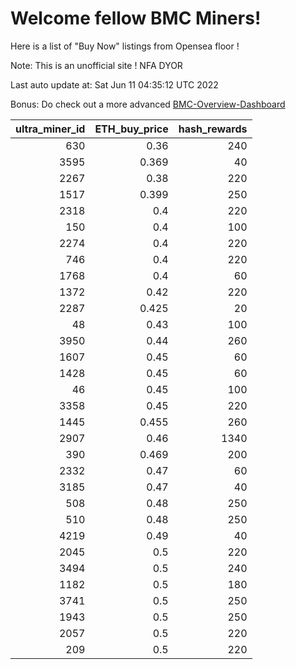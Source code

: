 # Welcome fellow BMC Miners!
Here is a list of "Buy Now" listings from Opensea floor !

Note: This is an unofficial site ! NFA DYOR

Last auto update at: Sat Jun 11 04:35:12 UTC 2022

Bonus: Do check out a more advanced [BMC-Overview-Dashboard](https://dune.com/defifunk/BMC-Overview-Dashboard)


|   ultra_miner_id |   ETH_buy_price |   hash_rewards |
|-----------------:|----------------:|---------------:|
|              630 |           0.36  |            240 |
|             3595 |           0.369 |             40 |
|             2267 |           0.38  |            220 |
|             1517 |           0.399 |            250 |
|             2318 |           0.4   |            220 |
|              150 |           0.4   |            100 |
|             2274 |           0.4   |            220 |
|              746 |           0.4   |            220 |
|             1768 |           0.4   |             60 |
|             1372 |           0.42  |            220 |
|             2287 |           0.425 |             20 |
|               48 |           0.43  |            100 |
|             3950 |           0.44  |            260 |
|             1607 |           0.45  |             60 |
|             1428 |           0.45  |             60 |
|               46 |           0.45  |            100 |
|             3358 |           0.45  |            220 |
|             1445 |           0.455 |            260 |
|             2907 |           0.46  |           1340 |
|              390 |           0.469 |            200 |
|             2332 |           0.47  |             60 |
|             3185 |           0.47  |             40 |
|              508 |           0.48  |            250 |
|              510 |           0.48  |            250 |
|             4219 |           0.49  |             40 |
|             2045 |           0.5   |            220 |
|             3494 |           0.5   |            240 |
|             1182 |           0.5   |            180 |
|             3741 |           0.5   |            250 |
|             1943 |           0.5   |            250 |
|             2057 |           0.5   |            220 |
|              209 |           0.5   |            220 |